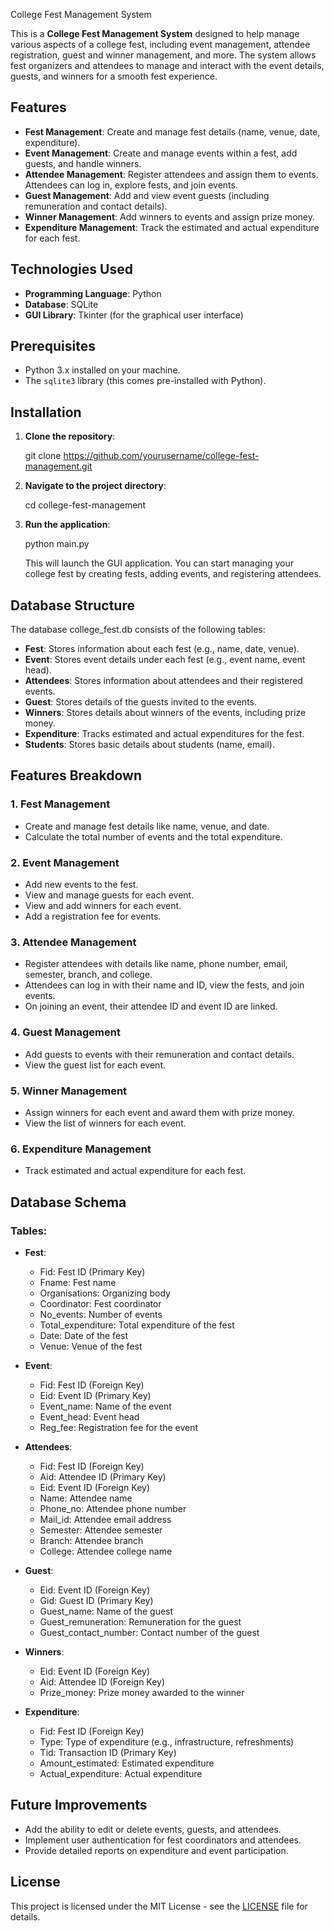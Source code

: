  College Fest Management System

This is a **College Fest Management System** designed to help manage various aspects of a college fest, including event management, attendee registration, guest and winner management, and more. The system allows fest organizers and attendees to manage and interact with the event details, guests, and winners for a smooth fest experience.

## Features

- **Fest Management**: Create and manage fest details (name, venue, date, expenditure).
- **Event Management**: Create and manage events within a fest, add guests, and handle winners.
- **Attendee Management**: Register attendees and assign them to events. Attendees can log in, explore fests, and join events.
- **Guest Management**: Add and view event guests (including remuneration and contact details).
- **Winner Management**: Add winners to events and assign prize money.
- **Expenditure Management**: Track the estimated and actual expenditure for each fest.

## Technologies Used

- **Programming Language**: Python
- **Database**: SQLite
- **GUI Library**: Tkinter (for the graphical user interface)

## Prerequisites

- Python 3.x installed on your machine.
- The `sqlite3` library (this comes pre-installed with Python).
  
## Installation

1. **Clone the repository**:
   
   git clone https://github.com/yourusername/college-fest-management.git
   

2. **Navigate to the project directory**:
   
   cd college-fest-management
   

3. **Run the application**:
   
   python main.py
   

   This will launch the GUI application. You can start managing your college fest by creating fests, adding events, and registering attendees.

## Database Structure

The database college_fest.db consists of the following tables:

- **Fest**: Stores information about each fest (e.g., name, date, venue).
- **Event**: Stores event details under each fest (e.g., event name, event head).
- **Attendees**: Stores information about attendees and their registered events.
- **Guest**: Stores details of the guests invited to the events.
- **Winners**: Stores details about winners of the events, including prize money.
- **Expenditure**: Tracks estimated and actual expenditures for the fest.
- **Students**: Stores basic details about students (name, email).

## Features Breakdown

### 1. **Fest Management**
   - Create and manage fest details like name, venue, and date.
   - Calculate the total number of events and the total expenditure.

### 2. **Event Management**
   - Add new events to the fest.
   - View and manage guests for each event.
   - View and add winners for each event.
   - Add a registration fee for events.

### 3. **Attendee Management**
   - Register attendees with details like name, phone number, email, semester, branch, and college.
   - Attendees can log in with their name and ID, view the fests, and join events.
   - On joining an event, their attendee ID and event ID are linked.

### 4. **Guest Management**
   - Add guests to events with their remuneration and contact details.
   - View the guest list for each event.

### 5. **Winner Management**
   - Assign winners for each event and award them with prize money.
   - View the list of winners for each event.

### 6. **Expenditure Management**
   - Track estimated and actual expenditure for each fest.

## Database Schema

### Tables:

- **Fest**:
  - Fid: Fest ID (Primary Key)
  - Fname: Fest name
  - Organisations: Organizing body
  - Coordinator: Fest coordinator
  - No_events: Number of events
  - Total_expenditure: Total expenditure of the fest
  - Date: Date of the fest
  - Venue: Venue of the fest

- **Event**:
  - Fid: Fest ID (Foreign Key)
  - Eid: Event ID (Primary Key)
  - Event_name: Name of the event
  - Event_head: Event head
  - Reg_fee: Registration fee for the event

- **Attendees**:
  - Fid: Fest ID (Foreign Key)
  - Aid: Attendee ID (Primary Key)
  - Eid: Event ID (Foreign Key)
  - Name: Attendee name
  - Phone_no: Attendee phone number
  - Mail_id: Attendee email address
  - Semester: Attendee semester
  - Branch: Attendee branch
  - College: Attendee college name

- **Guest**:
  - Eid: Event ID (Foreign Key)
  - Gid: Guest ID (Primary Key)
  - Guest_name: Name of the guest
  - Guest_remuneration: Remuneration for the guest
  - Guest_contact_number: Contact number of the guest

- **Winners**:
  - Eid: Event ID (Foreign Key)
  - Aid: Attendee ID (Foreign Key)
  - Prize_money: Prize money awarded to the winner

- **Expenditure**:
  - Fid: Fest ID (Foreign Key)
  - Type: Type of expenditure (e.g., infrastructure, refreshments)
  - Tid: Transaction ID (Primary Key)
  - Amount_estimated: Estimated expenditure
  - Actual_expenditure: Actual expenditure

## Future Improvements

- Add the ability to edit or delete events, guests, and attendees.
- Implement user authentication for fest coordinators and attendees.
- Provide detailed reports on expenditure and event participation.

## License

This project is licensed under the MIT License - see the [LICENSE](LICENSE) file for details.

